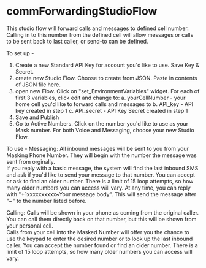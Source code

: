# commForwardingStudioFlow
This studio flow will forward calls and messages to defined cell number.  Calling in to this number from the defined cell will allow messages or calls to be sent back to last caller, or send-to can be defined.

To set up - 
  1. Create a new Standard API Key for account you'd like to use.  Save Key & Secret.
  2. create new Studio Flow.  Choose to create from JSON.  Paste in contents of JSON file here.
  3. open new Flow.  Click on "set_EnvironmentVariables" widget. For each of first 3 variables, click edit and change to:
     a. yourCellNumber - your home cell you'd like to forward calls and messages to
     b. API_key - API key created in step 1
     c. API_secret - API Key Secret created in step 1
  4. Save and Publish
  5. Go to Active Numbers.  Click on the number you'd like to use as your Mask number.  For both Voice and Messaging, choose your new Studio Flow.

To use - 
Messaging:
All inbound messages will be sent to you from your Masking Phone Number.  They will begin with the number the message was sent from orginally.  
If you reply with a basic message, the system will find the last inbound SMS and ask if you'd like to send your message to that number.  You can accept or ask to find an older number.  There is a limit of 15 loop attempts, so how many older numbers you can access will vary. 
At any time, you can reply with "+1xxxxxxxxxx\~Your message body".  This will send the message after "\~" to the number listed before.  

Calling:
Calls will be shown in your phone as coming from the original caller.  You can call them directly back on that number, but this will be shown from your personal cell.  
Calls from your cell into the Masked Number will offer you the chance to use the keypad to enter the desired number or to look up the last inbound caller.  You can accept the number found or find an older number.  There is a limit of 15 loop attempts, so how many older numbers you can access will vary. 
 
